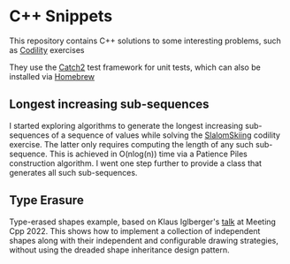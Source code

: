 # C++ Snippets

This repository contains C++ solutions to some interesting problems, such as [Codility](https://app.codility.com/programmers/trainings/) exercises


They use the [Catch2](https://github.com/catchorg/Catch2) test framework for unit tests, which can also be installed via [Homebrew](https://formulae.brew.sh/formula/catch2)

## Longest increasing sub-sequences
 I started exploring algorithms to generate the longest increasing sub-sequences of a sequence of values while solving the [SlalomSkiing](https://app.codility.com/programmers/trainings/1/slalom_skiing/) codility exercise. The latter only requires computing the length of any such sub-sequence. This is achieved in O(nlog(n)) time via a Patience Piles construction algorithm. I went one step further to provide a class that generates all such sub-sequences.

## Type Erasure
Type-erased shapes example, based on Klaus Iglberger's [talk](https://www.youtube.com/watch?v=jKt6A3wnDyI) at Meeting Cpp 2022. This shows how to implement a collection of independent shapes along with their independent and configurable drawing strategies, without using the dreaded shape inheritance design pattern.
